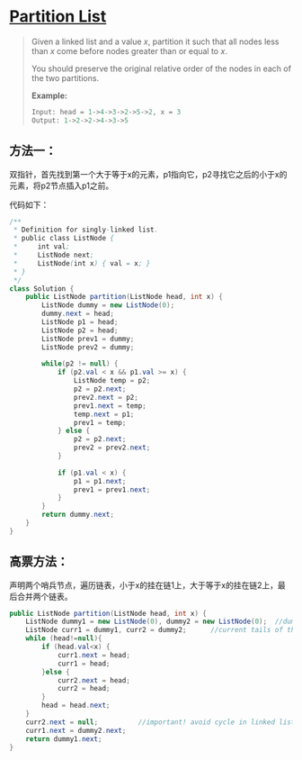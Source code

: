 # [Partition List][1]

> Given a linked list and a value *x*, partition it such that all nodes less than *x* come before nodes greater than or equal to *x*.
>
> You should preserve the original relative order of the nodes in each of the two partitions.
>
> **Example:**
>
> ```java
> Input: head = 1->4->3->2->5->2, x = 3
> Output: 1->2->2->4->3->5
> ```



## 方法一：

双指针，首先找到第一个大于等于x的元素，p1指向它，p2寻找它之后的小于x的元素，将p2节点插入p1之前。

代码如下：

```java
/**
 * Definition for singly-linked list.
 * public class ListNode {
 *     int val;
 *     ListNode next;
 *     ListNode(int x) { val = x; }
 * }
 */
class Solution {
    public ListNode partition(ListNode head, int x) {
        ListNode dummy = new ListNode(0);
        dummy.next = head;
        ListNode p1 = head;
        ListNode p2 = head;
        ListNode prev1 = dummy;
        ListNode prev2 = dummy;
        
        while(p2 != null) {
            if (p2.val < x && p1.val >= x) {
                ListNode temp = p2;
                p2 = p2.next;
                prev2.next = p2;
                prev1.next = temp;
                temp.next = p1;
                prev1 = temp;
            } else {
                p2 = p2.next;
                prev2 = prev2.next;
            }
            
            if (p1.val < x) {
                p1 = p1.next;
                prev1 = prev1.next;
            }
        }
        return dummy.next;
    }
}
```



## 高票方法：

声明两个哨兵节点，遍历链表，小于x的挂在链1上，大于等于x的挂在链2上，最后合并两个链表。

```java
public ListNode partition(ListNode head, int x) {
    ListNode dummy1 = new ListNode(0), dummy2 = new ListNode(0);  //dummy heads of the 1st and 2nd queues
    ListNode curr1 = dummy1, curr2 = dummy2;      //current tails of the two queues;
    while (head!=null){
        if (head.val<x) {
            curr1.next = head;
            curr1 = head;
        }else {
            curr2.next = head;
            curr2 = head;
        }
        head = head.next;
    }
    curr2.next = null;          //important! avoid cycle in linked list. otherwise u will get TLE.
    curr1.next = dummy2.next;
    return dummy1.next;
}
```







[1]: https://leetcode.com/problems/partition-list/